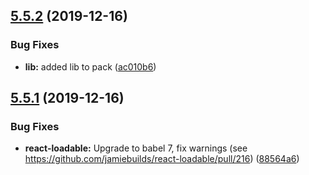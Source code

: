 ## [5.5.2](https://github.com/yeutech-lab/react-loadable/compare/v5.5.1...v5.5.2) (2019-12-16)


### Bug Fixes

* **lib:** added lib to pack ([ac010b6](https://github.com/yeutech-lab/react-loadable/commit/ac010b6b6b61742c90c00c0537af70c4f154231f))

## [5.5.1](https://github.com/yeutech-lab/react-loadable/compare/v5.5.0...v5.5.1) (2019-12-16)


### Bug Fixes

* **react-loadable:** Upgrade to babel 7, fix warnings (see https://github.com/jamiebuilds/react-loadable/pull/216) ([88564a6](https://github.com/yeutech-lab/react-loadable/commit/88564a6e42bc7bad271531f59c66b8eeca037292))
